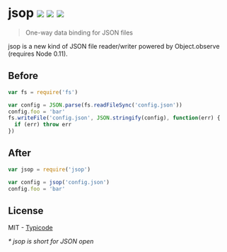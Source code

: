 # jsop [![](https://img.shields.io/npm/v/jsop.svg?style=flat)](https://www.npmjs.com/package/jsop) [![](https://travis-ci.org/typicode/jsop.svg?branch=master)](https://travis-ci.org/typicode/jsop) ![](http://img.shields.io/badge/node-0.12-ff69b4.svg?style=flat)

> One-way data binding for JSON files

jsop is a new kind of JSON file reader/writer powered by Object.observe (requires Node 0.11).

## Before

```javascript
var fs = require('fs')

var config = JSON.parse(fs.readFileSync('config.json'))
config.foo = 'bar'
fs.writeFile('config.json', JSON.stringify(config), function(err) {
  if (err) throw err
})
```

## After

```javascript
var jsop = require('jsop')

var config = jsop('config.json')
config.foo = 'bar'
```

## License

MIT - [Typicode](https://github.com/typicode)

_* jsop is short for JSON open_
